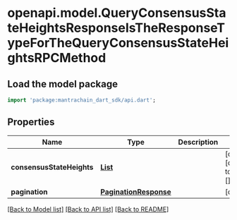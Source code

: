 # openapi.model.QueryConsensusStateHeightsResponseIsTheResponseTypeForTheQueryConsensusStateHeightsRPCMethod

## Load the model package
```dart
import 'package:mantrachain_dart_sdk/api.dart';
```

## Properties
Name | Type | Description | Notes
------------ | ------------- | ------------- | -------------
**consensusStateHeights** | [**List<HeightIsAMonotonicallyIncreasingDataTypeThatCanBeComparedAgainstAnotherHeightForThePurposesOfUpdatingAndFreezingClients>**](HeightIsAMonotonicallyIncreasingDataTypeThatCanBeComparedAgainstAnotherHeightForThePurposesOfUpdatingAndFreezingClients.md) |  | [optional] [default to const []]
**pagination** | [**PaginationResponse**](PaginationResponse.md) |  | [optional] 

[[Back to Model list]](../README.md#documentation-for-models) [[Back to API list]](../README.md#documentation-for-api-endpoints) [[Back to README]](../README.md)


